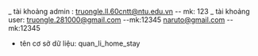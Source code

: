 _ tài khoảng admin : truongle.ll.60cntt@ntu.edu.vn -- mk: 123
_ tài khoảng user: truongle.281000@gmail.com --mk:12345
naruto@gmail.com --mk:12345

- tên cơ sở dữ liệu: quan_li_home_stay
